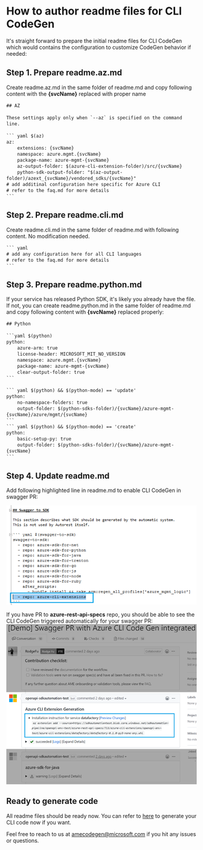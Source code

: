 # How to author readme files for CLI CodeGen

It's straight forward to prepare the initial readme files for CLI CodeGen which would contains the configuration to customize CodeGen behavior if needed:

## Step 1. Prepare readme.az.md

Create readme.az.md in the same folder of readme.md and copy following content with the **{svcName}** replaced with proper name

    ## AZ

    These settings apply only when `--az` is specified on the command line.

    ``` yaml $(az)
    az:
        extensions: {svcName}
        namespace: azure.mgmt.{svcName}
        package-name: azure-mgmt-{svcName}
        az-output-folder: $(azure-cli-extension-folder)/src/{svcName}
        python-sdk-output-folder: "$(az-output-folder)/azext_{svcName}/vendored_sdks/{svcName}"
    # add additinal configuration here specific for Azure CLI
    # refer to the faq.md for more details
    ```

## Step 2. Prepare readme.cli.md

Create readme.cli.md in the same folder of readme.md with following content. No modification needed.

    ``` yaml
    # add any configuration here for all CLI languages
    # refer to the faq.md for more details
    ```

## Step 3. Prepare readme.python.md

If your service has released Python SDK, it's likely you already have the file. If not, you can create readme.python.md in the same folder of readme.md and copy following content with **{svcName}** replaced properly:

    ## Python

    ```yaml $(python)
    python:
        azure-arm: true
        license-header: MICROSOFT_MIT_NO_VERSION
        namespace: azure.mgmt.{svcName}
        package-name: azure-mgmt-{svcName}
        clear-output-folder: true
    ```

    ``` yaml $(python) && $(python-mode) == 'update'
    python:
        no-namespace-folders: true
        output-folder: $(python-sdks-folder)/{svcName}/azure-mgmt-{svcName}/azure/mgmt/{svcName}
    ```
    ``` yaml $(python) && $(python-mode) == 'create'
    python:
        basic-setup-py: true
        output-folder: $(python-sdks-folder)/{svcName}/azure-mgmt-{svcName}
    ```

## Step 4. Update readme.md

Add following highlighted line in readme.md to enable CLI CodeGen in swagger PR:

![sample image](images/author-readme1.png)

If you have PR to **azure-rest-api-specs** repo, you should be able to see the CLI CodeGen triggered automatically for your swagger PR:
![sample image](images/codegen-in-swagger-pr.png)

## Ready to generate code
All readme files should be ready now. You can refer to [here](how-to-generate.md) to generate your CLI code now if you want. 

Feel free to reach to us at amecodegen@microsoft.com if you hit any issues or questions.
